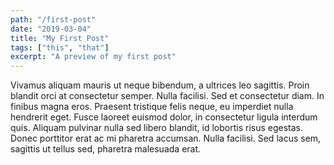 ```yaml
---
path: "/first-post"
date: "2019-03-04"
title: "My First Post"
tags: ["this", "that"]
excerpt: "A preview of my first post"
---
```


Vivamus aliquam mauris ut neque bibendum, a ultrices leo sagittis. Proin blandit orci at consectetur semper. Nulla facilisi. Sed et consectetur diam. In finibus magna eros. Praesent tristique felis neque, eu imperdiet nulla hendrerit eget. Fusce laoreet euismod dolor, in consectetur ligula interdum quis. Aliquam pulvinar nulla sed libero blandit, id lobortis risus egestas. Donec porttitor erat ac mi pharetra accumsan. Nulla facilisi. Sed lacus sem, sagittis ut tellus sed, pharetra malesuada erat.